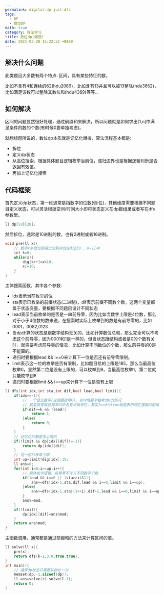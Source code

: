 ```yaml
---
permalink: digital-dp-just-dfs
tags: 
  - DP
  - 数位DP
math: true
category: 算法学习
title: 数位dp(爆搜)
date: 2021-03-28 15:22:52 +0800
---
```


## 解决什么问题

此类题目大多数有两个特点: 区间，具有某些特征的数。

比如不含有4和连续的62(hdu2089)，比如含有13并且可以被13整除(hdu3652)，比如满足该数可以整除其数位和(hdu4389)等等...

## 如何解决

区间的问题显然很好处理，通过前缀和来解决，所以问题就是如何求出[1,n]中满足条件的数的个数(有时候0要单独考虑)。

就想标题所说的，数位dp本质就是记忆化爆搜，算法流程基本都是:

- 拆位
- 定义dp状态
- 从高位搜索，根据具体题目逻辑枚举当前位，递归边界也是根据逻辑判断是否返回有效值。
- 再加上记忆化搜索

## 代码框架

首先定义dp状态，第一维通常是指数字的位数(低i位)，其他维度需要根据不同题目定义状态，可以灵活根据空间/时间大小即将状态定义在dp数组里或者写在dfs参数里。

```cpp
ll dp[50][20];
```

然后拆位，通常是10进制的数，也有2进制或者16进制。

```cpp
void pre(ll x){
    // 数字x从低位到高位分别存放在dig[0...k-1]中
    int k=0;
    while(x){
        dig[k++]=x%10;
        x/=10;
    }
}
```

主体搜索函数，其中各个参数:

- idx表示当前枚举的位
- sta表示已枚举的前缀状态(二进制)，dif表示前缀不同数个数，这两个变量都属于状态变量，要根据不同题目设计不同状态
- lead表示当前枚举的是否是一串前导零，因为比如当数字上限是4位数，那么对于小于4位数的数来说，在搜索时实际上枚举到的数是有前导零的，比如0001，0082,0123
- 当dp计算的状态是跟数字结构无关的，比如计算数位总和，那么完全可以不考虑这个前导零，因为0001和1是一样的，但当状态跟结构或者是0的个数有关时，就需要考虑前导零的情况，比如计算不同数位的个数，那么前导零的0是不能算的。
- 递归时要根据lead && i==0来计算下一位是否还有前导零限制。
- limit表示这一位的枚举是否有限制，比如题目给的上限是185，那么当最高位枚举0，显然第二位是没有上限的，可以枚举到9，当最高位枚举1，第二位就只能枚举到8
- 递归时要根据limit && i==up来计算下一位是否有上限

```cpp
ll dfs(int idx,int sta,int dif,bool lead,bool limit){
    if(idx==-1){
        // 一个合法数字(这题要排除0)，有时候要单独考虑0的情况
        // 其实我觉得前导零的命名有点误导性，其实lead为true就是表示现在搜索的前缀是一串0
        if(dif==k && !lead){
            return 1;
        }else{
            return 0;
        }
    }
    // 记忆化的都是无上限的
    if(!limit && dp[idx][dif]!=-1){
        return dp[idx][dif];
    }
    // 这一位的枚举上限
    int up=limit?dig[idx]:15;
    ll ans=0;
    for(int i=0;i<=up;i++){
        // 具体枚举逻辑，前导零不计入不同数字个数
        if(lead && i==0 || (sta>>i)&1){
            ans+=dfs(idx-1,sta,dif,lead && i==0,limit && i==up);
        }else{
            ans+=dfs(idx-1,sta|(1<<i),dif+1,lead && i==0,limit && i==up);
        }
        ans%=mod;
    }
    if(!limit){
        dp[idx][dif]=ans%mod;
    }
    return ans%mod;
}
```

主函数调用，通常都是通过前缀和的方法来计算区间的值。

```cpp
ll solve(ll x){
    pre(x);
    return dfs(k-1,0,0,true,true);
}
int main(){
    // 通常dp状态只需要初始化一次
    memset(dp,-1,sizeof(dp));
    ll ans=solve(r)-solve(l-1);
    return 0;
}
```

